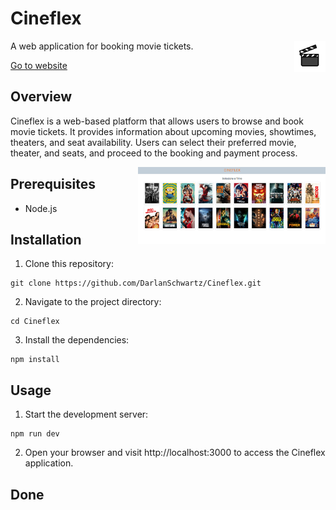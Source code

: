 # Cineflex

<img src="https://raw.githubusercontent.com/DarlanSchwartz/Cineflex/86ff79dcecf6888b828a283947e025f6bfd0ae25/src/favicon.svg" width='50px' align='right'>

A web application for booking movie tickets. 

[Go to website](https://projeto10-cineflex-eight-sigma.vercel.app/)



## Overview

Cineflex is a web-based platform that allows users to browse and book movie tickets. It provides information about upcoming movies, showtimes, theaters, and seat availability. Users can select their preferred movie, theater, and seats, and proceed to the booking and payment process.

<img src="https://raw.githubusercontent.com/DarlanSchwartz/Cineflex/main/screenshot.png" width='300px' align='right'>

## Prerequisites

- Node.js

## Installation

1. Clone this repository:

```shell
git clone https://github.com/DarlanSchwartz/Cineflex.git
```
2. Navigate to the project directory:
```shell
cd Cineflex
```
3. Install the dependencies:
```shell
npm install
```
## Usage
1. Start the development server:
```shell
npm run dev
```
2. Open your browser and visit http://localhost:3000 to access the Cineflex application.

## Done
